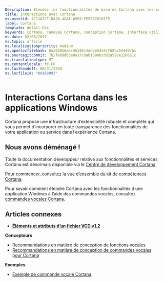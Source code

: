 ```yaml
---
Description: Étendez les fonctionnalités de base de Cortana avec les commandes vocales qui activent une application Windows et exécutent une seule action.
title: Interactions avec Cortana
ms.assetid: 4C11A7CF-DA26-4CA1-A9B9-FE52670101F5
label: Cortana
template: detail.hbs
keywords: Cortana, canevas Cortana, conception Cortana, interface utilisateur, commandes vocales, VCD
ms.date: 02/08/2017
ms.topic: article
ms.localizationpriority: medium
ms.openlocfilehash: 8aa02956aec46280c4ed3e54547f68bc544497bc
ms.sourcegitcommit: 7b2febddb3e8a17c9ab158abcdd2a59ce126661c
ms.translationtype: MT
ms.contentlocale: fr-FR
ms.lasthandoff: 08/31/2020
ms.locfileid: "89160093"
---
```

# <a name="cortana-interactions-in-windows-apps"></a>Interactions Cortana dans les applications Windows

Cortana propose une infrastructure d’extensibilité robuste et complète qui vous permet d’incorporer en toute transparence des fonctionnalités de votre application ou service dans l’expérience Cortana.

## <a name="weve-moved"></a>Nous avons déménagé !

Toute la documentation développeur relative aux fonctionnalités et services Cortana est désormais disponible via le [Centre de développement Cortana](https://developer.microsoft.com/cortana).

Pour commencer, consultez la [vue d’ensemble du kit de compétences Cortana](/cortana/skills/overview).

Pour savoir comment étendre Cortana avec les fonctionnalités d’une application Windows à l’aide des commandes vocales, consultez [commandes vocales Cortana](/cortana/voice-commands/vcd). 

## <a name="related-articles"></a>Articles connexes

* [**Éléments et attributs d’un fichier VCD v1.2**](/uwp/schemas/voicecommands/voice-command-elements-and-attributes-1-2)

**Concepteurs**
* [Recommandations en matière de conception de fonctions vocales](speech-interactions.md)
* [Recommandations en matière de conception de commandes vocales pour Cortana](/cortana/voice-commands/voicecommand-design-guidelines)

**Exemples**
* [Exemple de commande vocale Cortana](https://github.com/Microsoft/Windows-universal-samples/tree/master/Samples/CortanaVoiceCommand)
 

 
